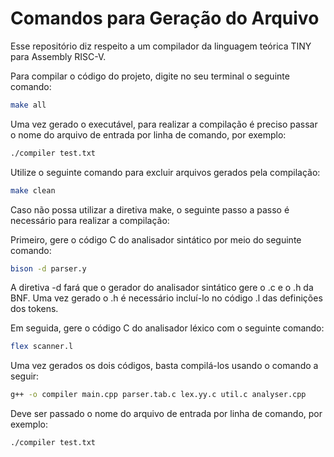 # Comandos para Geração do Arquivo

Esse repositório diz respeito a um compilador da linguagem teórica TINY para Assembly RISC-V.

Para compilar o código do projeto, digite no seu terminal o seguinte comando:
```sh
make all
```

Uma vez gerado o executável, para realizar a compilação é preciso passar o nome do arquivo de entrada por linha de comando, por exemplo:
```sh
./compiler test.txt
```

Utilize o seguinte comando para excluir arquivos gerados pela compilação:
```sh
make clean
```

Caso não possa utilizar a diretiva make, o seguinte passo a passo é necessário para realizar a compilação:

Primeiro, gere o código C do analisador sintático por meio do seguinte comando:
```sh
bison -d parser.y
```

A diretiva -d fará que o gerador do analisador sintático gere o .c e o .h da BNF. Uma vez gerado o .h é necessário incluí-lo no código .l das definições dos tokens.

Em seguida, gere o código C do analisador léxico com o seguinte comando:
```sh
flex scanner.l
```

Uma vez gerados os dois códigos, basta compilá-los usando o comando a seguir:
```sh
g++ -o compiler main.cpp parser.tab.c lex.yy.c util.c analyser.cpp
```

Deve ser passado o nome do arquivo de entrada por linha de comando, por exemplo:
```sh
./compiler test.txt
```
